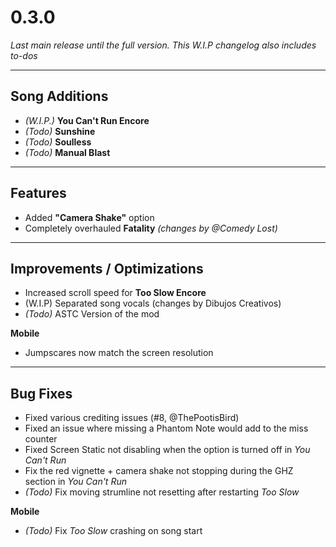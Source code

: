 # 0.3.0  
*Last main release until the full version.*
*This W.I.P changelog also includes to-dos*

---

## Song Additions
- *(W.I.P.)* **You Can't Run Encore**  
- *(Todo)* **Sunshine**  
- *(Todo)* **Soulless**  
- *(Todo)* **Manual Blast**  

---

## Features
- Added **"Camera Shake"** option  
- Completely overhauled **Fatality** *(changes by @Comedy Lost)*

---

## Improvements / Optimizations
- Increased scroll speed for **Too Slow Encore**
- (W.I.P) Separated song vocals (changes by Dibujos Creativos)
- *(Todo)* ASTC Version of the mod

**Mobile**  
- Jumpscares now match the screen resolution  

---

## Bug Fixes
- Fixed various crediting issues (#8, @ThePootisBird)
- Fixed an issue where missing a Phantom Note would add to the miss counter  
- Fixed Screen Static not disabling when the option is turned off in *You Can't Run*  
- Fix the red vignette + camera shake not stopping during the GHZ section in *You Can't Run*  
- *(Todo)* Fix moving strumline not resetting after restarting *Too Slow*  

**Mobile**  
- *(Todo)* Fix *Too Slow* crashing on song start  
